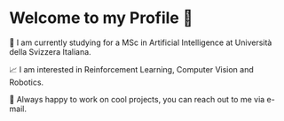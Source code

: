 # Welcome to my Profile :wave:
:robot: I am currently studying for a MSc in Artificial Intelligence at Università della Svizzera Italiana.

:chart_with_upwards_trend: I am interested in Reinforcement Learning, Computer Vision and Robotics.

:handshake: Always happy to work on cool projects, you can reach out to me via e-mail.
